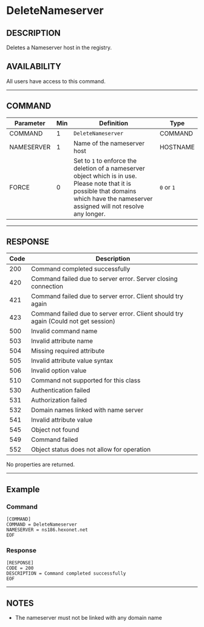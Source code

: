 # DeleteNameserver

## DESCRIPTION
Deletes a Nameserver host in the registry.

## AVAILABILITY
All users have access to this command.

----
## COMMAND

Parameter | Min | Definition | Type
---- | ---- | ---- | ----
COMMAND | 1 | `DeleteNameserver` | COMMAND
NAMESERVER | 1 | Name of the nameserver host | HOSTNAME
FORCE | 0 | Set to `1` to enforce the deletion of a nameserver object which is in use. <br> Please note that it is possible that domains which have the nameserver assigned will not resolve any longer. | `0` or `1`

----
## RESPONSE

Code | Description
---- | ----
200 | Command completed successfully
420 | Command failed due to server error. Server closing connection
421	| Command failed due to server error. Client should try again
423	| Command failed due to server error. Client should try again (Could not get session)
500	| Invalid command name
503 | Invalid attribute name
504	| Missing required attribute
505 | Invalid attribute value syntax
506	| Invalid option value
510	| Command not supported for this class
530 | Authentication failed
531	| Authorization failed
532	| Domain names linked with name server
541	| Invalid attribute value
545	| Object not found
549	| Command failed
552	| Object status does not allow for operation


No properties are returned.

----
## Example

### Command

```
[COMMAND]
COMMAND = DeleteNameserver
NAMESERVER = ns186.hexonet.net
EOF
```
### Response

```
[RESPONSE]
CODE = 200
DESCRIPTION = Command completed successfully
EOF
```

----
## NOTES

* The nameserver must not be linked with any domain name
